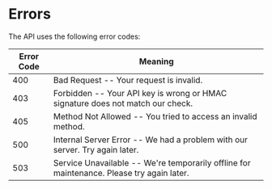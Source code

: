 # Errors

The API uses the following error codes:

Error Code | Meaning
---------- | -------
400 | Bad Request -- Your request is invalid.
403 | Forbidden -- Your API key is wrong or HMAC signature does not match our check.
405 | Method Not Allowed -- You tried to access an invalid method.
500 | Internal Server Error -- We had a problem with our server. Try again later.
503 | Service Unavailable -- We're temporarily offline for maintenance. Please try again later.
